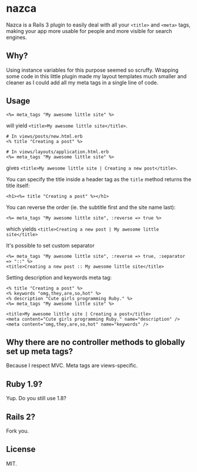 # nazca

Nazca is a Rails 3 plugin to easily deal with all your `<title>` and `<meta>` tags, making your app more usable for people and more visible for search engines.
  
## Why?

Using instance variables for this purpose seemed so scruffy. Wrapping some code in this little plugin made my layout templates much smaller and cleaner as I could add all my meta tags in a single line of code.

## Usage

    <%= meta_tags "My awesome little site" %>
  
will yield `<title>My awesome little site</title>`.


    # In views/posts/new.html.erb
    <% title "Creating a post" %>
  
    # In views/layouts/application.html.erb
    <%= meta_tags "My awesome little site" %>

gives `<title>My awesome little site | Creating a new post</title>`.

You can specify the title inside a header tag as the `title` method returns the title itself:

    <h1><%= title "Creating a post" %></h1>

You can reverse the order (ie. the subtitle first and the site name last):

    <%= meta_tags "My awesome little site", :reverse => true %>
    
which yields `<title>Creating a new post | My awesome little site</title>`

It's possible to set custom separator

    <%= meta_tags "My awesome little site", :reverse => true, :separator => "::" %>
    <title>Creating a new post :: My awesome little site</title>
    
    
Setting description and keywords meta tag:

    <% title "Creating a post" %>
    <% keywords "omg,they,are,so,hot" %>
    <% description "Cute girls programming Ruby." %>
    <%= meta_tags "My awesome little site" %>

    <title>My awesome little site | Creating a post</title>
    <meta content="Cute girls programming Ruby." name="description" />
    <meta content="omg,they,are,so,hot" name="keywords" />
  
## Why there are no controller methods to globally set up meta tags?

Because I respect MVC. Meta tags are views-specific.
  
## Ruby 1.9?

Yup. Do you still use 1.8?

## Rails 2?

Fork you.

## License

MIT.